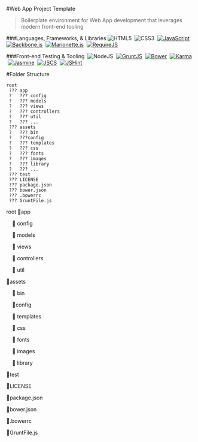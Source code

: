 #Web App Project Template

> Boilerplate environment for Web App development that leverages modern front-end tooling

###Languages, Frameworks, & Libraries
![HTML5](https://github.com/jhwohlgemuth/template-env-app/blob/master/assets/images/html5.gif "HTML5")
&nbsp;![CSS3](https://github.com/jhwohlgemuth/template-env-app/blob/master/assets/images/css3.gif "CSS3")
&nbsp;[![JavaScript](https://github.com/jhwohlgemuth/template-env-app/blob/master/assets/images/js.gif "JavaScript (ECMAScript 5)")](http://www.ecma-international.org/publications/files/ECMA-ST/Ecma-262.pdf)
&nbsp;[![Backbone.js](https://github.com/jhwohlgemuth/template-env-app/blob/master/assets/images/backbone.gif "Backbone.js")](http://backbonejs.org/)
&nbsp;[![Marionette.js](https://github.com/jhwohlgemuth/template-env-app/blob/master/assets/images/marionette.gif "Marionette.js")](http://marionettejs.com/)
&nbsp;[![RequireJS](https://github.com/jhwohlgemuth/template-env-app/blob/master/assets/images/require.gif "RequireJS")](http://requirejs.org/)

###Front-end Testing & Tooling
&nbsp;![NodeJS](https://github.com/jhwohlgemuth/template-env-app/blob/master/assets/images/node.gif "NodeJS")
&nbsp;[![GruntJS](https://github.com/jhwohlgemuth/template-env-app/blob/master/assets/images/grunt.gif "GruntJS")](http://gruntjs.com/)
&nbsp;[![Bower](https://github.com/jhwohlgemuth/template-env-app/blob/master/assets/images/bower.gif "Bower")](http://bower.io/)
&nbsp;[![Karma](https://github.com/jhwohlgemuth/template-env-app/blob/master/assets/images/karma.gif "Karma")](https://karma-runner.github.io/0.12/index.html)
&nbsp;[![Jasmine](https://github.com/jhwohlgemuth/template-env-app/blob/master/assets/images/jasmine.gif "Jasmine")](https://jasmine.github.io/2.2/introduction.html)
&nbsp;[![JSCS](https://github.com/jhwohlgemuth/template-env-app/blob/master/assets/images/jscs.gif "JSCS")](http://jscs.info/)
&nbsp;[![JSHint](https://github.com/jhwohlgemuth/template-env-app/blob/master/assets/images/jshint.gif "JSHint")](http://jshint.com/docs/)

#Folder Structure
```
root
 ??? app
 ?   ??? config
 ?   ??? models
 ?   ??? views
 ?   ??? controllers
 ?   ??? util
 ?   ??? ...
 ??? assets
 ?   ??? bin
 ?   ???config
 ?   ??? templates
 ?   ??? css
 ?   ??? fonts
 ?   ??? images
 ?   ??? library
 ?   ??? ...
 ??? test
 ??? LICENSE
 ??? package.json
 ??? bower.json
 ??? .bowerrc
 ??? GruntFile.js
 ```
 
root
:file_folder:app

&nbsp;&nbsp;&nbsp;&nbsp;:page_facing_up: config

&nbsp;&nbsp;&nbsp;&nbsp;:page_facing_up: models

&nbsp;&nbsp;&nbsp;&nbsp;:page_facing_up: views

&nbsp;&nbsp;&nbsp;&nbsp;:page_facing_up: controllers

&nbsp;&nbsp;&nbsp;&nbsp;:page_facing_up: util

:file_folder:assets

&nbsp;&nbsp;&nbsp;&nbsp;:page_facing_up: bin

&nbsp;&nbsp;&nbsp;&nbsp;:page_facing_up:config

&nbsp;&nbsp;&nbsp;&nbsp;:page_facing_up: templates

&nbsp;&nbsp;&nbsp;&nbsp;:page_facing_up: css

&nbsp;&nbsp;&nbsp;&nbsp;:page_facing_up: fonts

&nbsp;&nbsp;&nbsp;&nbsp;:page_facing_up: images

&nbsp;&nbsp;&nbsp;&nbsp;:page_facing_up: library

:file_folder:test

:page_facing_up:LICENSE

:page_facing_up:package.json

:page_facing_up:bower.json

:page_facing_up:.bowerrc

:page_facing_up:GruntFile.js